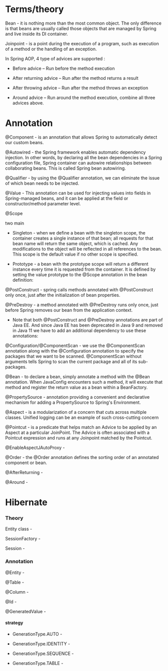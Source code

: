 # Terms/theory
Bean - it is nothing more than the most common object. The only difference is that beans are usually called those objects that are managed by Spring and live inside its DI container.

Joinpoint - is a point during the execution of a program, such as execution of a method or the handling of an exception.

In Spring AOP, 4 type of advices are supported :

- Before advice – Run before the method execution

- After returning advice – Run after the method returns a result

- After throwing advice – Run after the method throws an exception

- Around advice – Run around the method execution, combine all three advices above. 

# Annotation
@Component - is an annotation that allows Spring to automatically detect our custom beans.

@Autowired - the Spring framework enables automatic dependency injection. In other words, by declaring all the bean dependencies in a Spring configuration file, Spring container can autowire relationships between collaborating beans. This is called Spring bean autowiring.

@Qualifier - by using the @Qualifier annotation, we can eliminate the issue of which bean needs to be injected.

@Value - This annotation can be used for injecting values into fields in Spring-managed beans, and it can be applied at the field or constructor/method parameter level.

@Scope

two main 

- Singleton - when we define a bean with the singleton scope, the container creates a single instance of that bean; all requests for that bean name will return the same object, which is cached. Any modifications to the object will be reflected in all references to the bean. This scope is the default value if no other scope is specified.


- Prototype - a bean with the prototype scope will return a different instance every time it is requested from the container. It is defined by setting the value prototype to the @Scope annotation in the bean definition:

@PostConstruct - spring calls methods annotated with @PostConstruct only once, just after the initialization of bean properties.

@PreDestroy - a method annotated with @PreDestroy runs only once, just before Spring removes our bean from the application context.

- Note that both @PostConstruct and @PreDestroy annotations are part of Java EE. And since Java EE has been deprecated in Java 9 and removed in Java 11 we have to add an additional dependency to use these annotations:

@Configuration/@ComponentScan - we use the @ComponentScan annotation along with the @Configuration annotation to specify the packages that we want to be scanned. @ComponentScan without arguments tells Spring to scan the current package and all of its sub-packages.

@Bean - to declare a bean, simply annotate a method with the @Bean annotation. When JavaConfig encounters such a method, it will execute that method and register the return value as a bean within a BeanFactory.

@PropertySource - annotation providing a convenient and declarative mechanism for adding a PropertySource to Spring's Environment.

@Aspect - is a modularization of a concern that cuts across multiple classes. Unified logging can be an example of such cross-cutting concern

@Pointcut - is a predicate that helps match an Advice to be applied by an Aspect at a particular JoinPoint.
The Advice is often associated with a Pointcut expression and runs at any Joinpoint matched by the Pointcut.

@EnableAspectJAutoProxy -

@Order - the @Order annotation defines the sorting order of an annotated component or bean.

@AfterReturning - 

@Around - 

# Hibernate

### Theory

Entity class - 

SessionFactory - 

Session -

### Annotation

@Entity - 

@Table - 

@Column - 

@Id - 

@GeneratedValue -

#### strategy

- GenerationType.AUTO - 

- GenerationType.IDENTITY - 

- GenerationType.SEQUENCE - 

- GenerationType.TABLE - 


